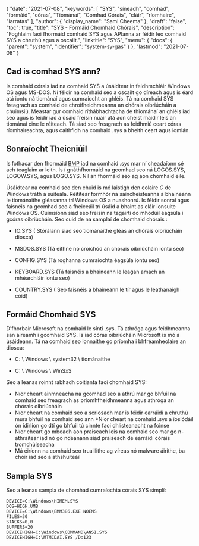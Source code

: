 {
  "date": "2021-07-08",
  "keywords": [
"SYS",
"síneadh",
"comhad",
"formáid",
"córas",
"Tiománaí",
"Comhad Córais",
"cláir",
"ríomhaire",
"iarratas"
],
  "author": {
    "display_name": "Sami Cheema"
},
  "draft": "false",
  "toc": true,
  "title": "SYS - Formáid Chomhaid Chórais",
  "description": "Foghlaim faoi fhormáid comhaid SYS agus APIanna ar féidir leo comhaid SYS a chruthú agus a oscailt.",
  "linktitle": "SYS",
  "menu": {
    "docs": {
      "parent": "system",
      "identifier": "system-sy-gas"
}
},
  "lastmod": "2021-07-08"
}

## Cad is comhad SYS ann? ##

Is comhaid córais iad na comhaid SYS a úsáidtear in feidhmchláir Windows OS agus MS-DOS. Ní féidir na comhaid seo a oscailt go díreach agus is éard atá iontu ná tiománaí agus cumraíocht an ghléis. Tá na comhaid SYS freagrach as comhaid de chroífheidhmeanna an chórais oibriúcháin a chuimsiú. Meastar gur comhaid ríthábhachtacha de thiománaí an ghléis iad seo agus is féidir iad a úsáid freisin nuair atá aon cheist maidir leis an tiománaí cine le réiteach. Tá siad seo freagrach as feidhmiú ceart córas ríomhaireachta, agus caithfidh na comhaid .sys a bheith ceart agus iomlán.


## Sonraíocht Theicniúil ##

Is fothacar den fhormáid [BMP](/image/bmp/) iad na comhaid .sys mar ní cheadaíonn sé ach teaglaim ar leith. Is í gnáthfhormáid na gcomhad seo ná LOGOS.SYS, LOGOW.SYS, agus LOGO.SYS. Níl an fhormáid seo ag aon chomhaid eile.

Úsáidtear na comhaid seo den chuid is mó laistigh den eolaire *C* de Windows tráth a suiteála. Réitítear formhór na saincheisteanna a bhaineann le tiománaithe gléasanna trí Windows OS a nuashonrú. Is féidir sonraí agus faisnéis na gcomhad seo a fheiceáil trí úsáid a bhaint as cláir ionsuite Windows OS. Cuimsíonn siad seo freisin na tagairtí do mhodúil éagsúla i gcóras oibriúcháin.
Seo cuid de na samplaí de chomhaid chórais :

* IO.SYS ( Stórálann siad seo tiománaithe gléas an chórais oibriúcháin diosca)

* MSDOS.SYS (Tá eithne nó croíchód an chórais oibriúcháin iontu seo)

* CONFIG.SYS (Tá roghanna cumraíochta éagsúla iontu seo)

* KEYBOARD.SYS (Tá faisnéis a bhaineann le leagan amach an mhéarchláir iontu seo) 

* COUNTRY.SYS ( Seo faisnéis a bhaineann le tír agus le leathanaigh cóid)


## Formáid Chomhaid SYS ##

D'fhorbair Microsoft na comhaid le síntí .sys. Tá athróga agus feidhmeanna san áireamh i gcomhaid SYS. Is iad córas oibriúcháin Microsoft is mó a úsáideann. Tá na comhaid seo lonnaithe go príomha i bhfréamheolaire an diosca:

* C: \ Windows \ system32 \ tiománaithe

* C: \ Windows \ WinSxS


Seo a leanas roinnt rabhadh coitianta faoi chomhaid SYS:

* Níor cheart ainmneacha na gcomhad seo a athrú mar go bhfuil na comhaid seo freagrach as príomhfheidhmeanna agus athróga an chórais oibriúcháin
* Níor cheart na comhaid seo a scriosadh mar is féidir earráidí a chruthú mura bhfuil na comhaid seo ann
*Níor cheart na comhaid .sys a íoslódáil ón idirlíon go dtí go bhfuil tú cinnte faoi dhlisteanacht na foinse
* Níor cheart go mbeadh aon praiseach leis na comhaid seo mar go n-athraítear iad nó go ndéanann siad praiseach de earráidí córais tromchúiseacha
* Má éiríonn na comhaid seo truaillithe ag víreas nó malware áirithe, ba chóir iad seo a athshuiteáil

## Sampla SYS ##

Seo a leanas sampla de chomhad cumraíochta córais SYS simplí:

```
DEVICE=C:\Windows\HIMEM.SYS
DOS=HIGH,UMB
DEVICE=C:\Windows\EMM386.EXE NOEMS
FILES=30
STACKS=0,0
BUFFERS=20
DEVICEHIGH=C:\Windows\COMMAND\ANSI.SYS
DEVICEHIGH=C:\MTMCDAI.SYS /D:123
```
